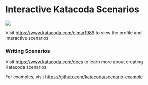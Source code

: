 # Interactive Katacoda Scenarios

[![](http://shields.katacoda.com/katacoda/elmar1989/count.svg)](https://www.katacoda.com/elmar1989 "Get your profile on Katacoda.com")

Visit https://www.katacoda.com/elmar1989 to view the profile and interactive scenarios

### Writing Scenarios
Visit https://www.katacoda.com/docs to learn more about creating Katacoda scenarios

For examples, visit https://github.com/katacoda/scenario-example
